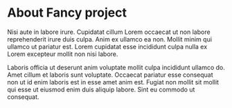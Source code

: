 # About Fancy project

Nisi aute in labore irure. Cupidatat cillum Lorem occaecat ut non labore reprehenderit irure duis culpa. Anim ex ullamco ea non. Mollit minim qui ullamco ut pariatur est. Lorem cupidatat esse incididunt culpa nulla ex Lorem excepteur mollit non nisi labore.

Laboris officia ut deserunt anim voluptate mollit culpa incididunt ullamco do. Amet cillum et laboris sunt voluptate. Occaecat pariatur esse consequat non ut id enim laboris est in esse amet anim est. Fugiat non mollit sit mollit qui esse ut eiusmod enim duis aliquip labore. Sint eu commodo ut consequat.
